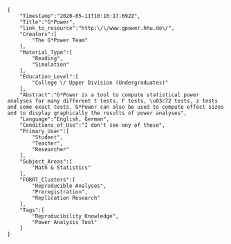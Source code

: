 
    {
        "Timestamp":"2020-05-11T10:16:17.692Z",
        "Title":"G*Power",
        "link_to_resource":"http:\/\/www.gpower.hhu.de\/",
        "Creators":[
            "The G*Power Team"
        ],
        "Material_Type":[
            "Reading",
            "Simulation"
        ],
        "Education_Level":[
            "College \/ Upper Division (Undergraduates)"
        ],
        "Abstract":"G*Power is a tool to compute statistical power analyses for many different t tests, F tests, \u03c72 tests, z tests and some exact tests. G*Power can also be used to compute effect sizes and to display graphically the results of power analyses",
        "Language":"English, German",
        "Conditions_of_Use":"I don't see any of these",
        "Primary_User":[
            "Student",
            "Teacher",
            "Researcher"
        ],
        "Subject_Areas":[
            "Math & Statistics"
        ],
        "FORRT_Clusters":[
            "Reproducible Analyses",
            "Preregistration",
            "Replication Research"
        ],
        "Tags":[
            "Reproducibility Knowledge",
            "Power Analysis Tool"
        ]
    }
